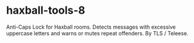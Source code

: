 # haxball-tools-8
Anti-Caps Lock for Haxball rooms. Detects messages with excessive uppercase letters and warns or mutes repeat offenders. By TLS / Teleese.

